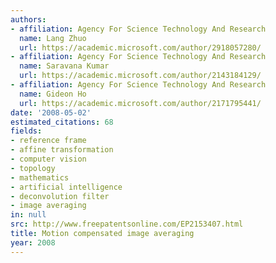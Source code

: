 ```yaml
---
authors:
- affiliation: Agency For Science Technology And Research
  name: Lang Zhuo
  url: https://academic.microsoft.com/author/2918057280/
- affiliation: Agency For Science Technology And Research
  name: Saravana Kumar
  url: https://academic.microsoft.com/author/2143184129/
- affiliation: Agency For Science Technology And Research
  name: Gideon Ho
  url: https://academic.microsoft.com/author/2171795441/
date: '2008-05-02'
estimated_citations: 68
fields:
- reference frame
- affine transformation
- computer vision
- topology
- mathematics
- artificial intelligence
- deconvolution filter
- image averaging
in: null
src: http://www.freepatentsonline.com/EP2153407.html
title: Motion compensated image averaging
year: 2008
---
```

